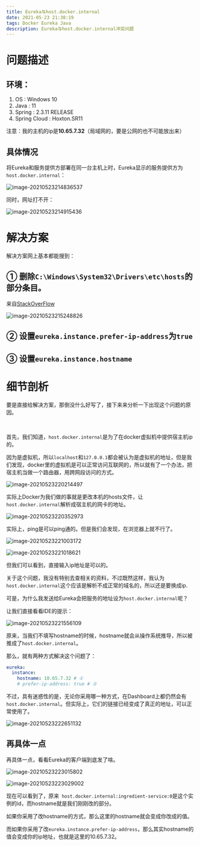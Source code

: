 ```yaml
---
title: Eureka与host.docker.internal
date: 2021-05-23 21:38:19
tags: Docker Eureka Java
description: Eureka与host.docker.internal冲突问题
---
```


# 问题描述

## 环境：

1. OS : Windows 10
2. Java : 11
3. Spring : 2.3.11 RELEASE
4. Spring Cloud : Hoxton.SR11

注意：我的主机的ip是**10.65.7.32**（局域网的，要是公网的也不可能放出来）

## 具体情况

将Eureka和服务提供方部署在同一台主机上时，Eureka显示的服务提供方为`host.docker.internal`：

![image-20210523214836537](https://wexcdn.com/img/20210523223340.png)

同时，网址打不开：

![image-20210523214915436](https://wexcdn.com/img/20210523223343.png)

# 解决方案

解决方案网上基本都能搜到：

## ① 删除`C:\Windows\System32\Drivers\etc\hosts`的部分条目。

来自[StackOverFlow](https://stackoverflow.com/questions/57319678/spring-boot-cloud-eurka-windows-10-eurkea-returns-host-docker-internal-for-clien)

![image-20210523215248826](https://wexcdn.com/img/20210523223346.png)

## ② 设置`eureka.instance.prefer-ip-address`为`true`

## ③ 设置`eureka.instance.hostname`

# 细节剖析

要是直接给解决方案，那倒没什么好写了，接下来来分析一下出现这个问题的原因。

<br/>

首先，我们知道，`host.docker.internal`是为了在docker虚拟机中提供宿主机ip的。

因为是虚拟机，所以`localhost`和`127.0.0.1`都会被认为是虚拟机的地址，但是我们发现，docker里的虚拟机是可以正常访问互联网的，所以就有了一个办法，把宿主机当做一个路由器，用跨网段访问的方式。

![image-20210523220214497](https://wexcdn.com/img/20210523223349.png)

实际上Docker为我们做的事就是更改本机的hosts文件，让`host.docker.internal`解析成宿主机的网卡的地址。

![image-20210523220352973](https://wexcdn.com/img/20210523223351.png)

实际上，ping是可以ping通的。但是我们会发现，在浏览器上就不行了。

![image-20210523221003172](https://wexcdn.com/img/20210523223353.png)

![image-20210523221018621](https://wexcdn.com/img/20210523223458.png)

但我们可以看到，直接输入ip地址是可以的。

关于这个问题，我没有特别去查相关的资料，不过既然这样，我认为`host.docker.internal`这个应该是解析不成正常的域名的，所以还是要换成ip.

可是，为什么我发送给Eureka会把服务的地址设为`host.docker.internal`呢？

让我们直接看看IDE的提示：

![image-20210523221556109](https://wexcdn.com/img/20210523223356.png)

原来，当我们不填写hostname的时候，hostname就会从操作系统推导，所以被推成了`host.docker.internal`。

那么，就有两种方式解决这个问题了：

```yaml
eureka:
  instance:
    hostname: 10.65.7.32 # ①
    # prefer-ip-address: true # ②
```

不过，具有迷惑性的是，无论你采用哪一种方式，在Dashboard上都仍然会有`host.docker.internal`。但实际上，它们的链接已经变成了真正的地址，可以正常使用了。

![image-20210523222651132](https://wexcdn.com/img/20210523223358.png)

## 再具体一点

再具体一点，看看Eureka的客户端到底发了啥。

![image-20210523223015802](https://wexcdn.com/img/20210523223405.png)

![image-20210523223029002](https://wexcdn.com/img/20210523223408.png)

现在可以看到了，原来` host.docker.internal:ingredient-service:0`是这个实例的id，而hostname就是我们刚刚改的部分。

如果你采用了改hostname的方式，那么这里的hostname就会变成你改成的值。

而如果你采用了改`eureka.instance.prefer-ip-address`，那么其实hostname的值会变成你的ip地址，也就是这里的10.65.7.32。
